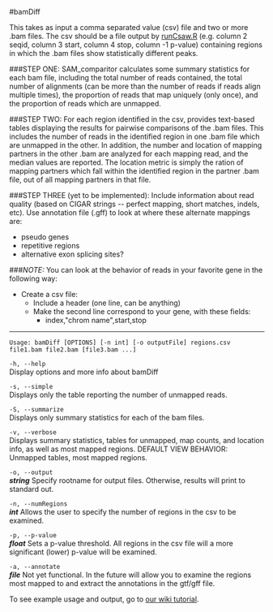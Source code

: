 #bamDiff

This takes as input a comma separated value (csv) file and two or more .bam 
files. The csv should be a file output by [runCsaw.R](../csaw/runCsaw.R) (e.g. column 2 seqid, column 3 start, column 4 stop, column -1 p-value) containing regions in which the 
.bam files show statistically different peaks. 

###STEP ONE:
SAM_comparitor calculates some summary statistics for each bam file, including 
the total number of reads contained, the total number of alignments (can be more 
than the number of reads if reads align multiple times), the proportion of 
reads that map uniquely (only once), and the proportion of reads which are 
unmapped. 

###STEP TWO:
For each region identified in the csv, provides text-based tables displaying the 
results for pairwise comparisons of the .bam files. This includes the number of 
reads in the identified region in one .bam file which are unmapped in the other. 
In addition, the number and location of mapping partners in the other .bam are 
analyzed for each mapping read, and the median values are reported. The location 
metric is simply the ration of mapping partners which fall within the identified 
region in the partner .bam file, out of all mapping partners in that file. 

###STEP THREE (yet to be implemented):
Include information about read quality (based on CIGAR strings -- perfect mapping,
short matches, indels, etc). 
Use annotation file (.gff) to look at where these alternate mappings are:
- pseudo genes
- repetitive regions
- alternative exon splicing sites?

###*NOTE:*
You can look at the behavior of reads in your favorite gene in the following way:
- Create a csv file:
	- Include a header (one line, can be anything)
	- Make the second line correspond to your gene, with these fields:
		- index,"chrom name",start,stop

--------------------------------------------------------------------------------

```Usage: bamDiff [OPTIONS] [-n int] [-o outputFile] regions.csv file1.bam file2.bam [file3.bam ...]```


```-h, --help```  
Display options and more info about bamDiff


```-s, --simple```  
Displays only the table reporting the number of 
unmapped reads.

```-S, --summarize```  
Displays only summary statistics for each of the bam
files.

```-v, --verbose```  
Displays summary statistics, tables for unmapped, 
map counts, and location info, as well as most
mapped regions.
DEFAULT VIEW BEHAVIOR: Unmapped tables, most mapped
regions.


```-o, --output```  
__*string*__	Specify rootname for output files. Otherwise, results 
will print to standard out.

```-n, --numRegions```  
__*int*__ 	Allows the user to specify the number of regions in
the csv to be examined.

```-p, --p-value```  
__*float*__	Sets a p-value threshold. All regions in the csv
file will a more significant (lower) p-value will be
examined.


```-a, --annotate```  
__*file*__ 	Not yet functional. In the future will allow you to 
examine the regions most mapped to and extract the
annotations in the gtf/gff file.

To see example usage and output, go to [our wiki tutorial](https://github.com/DCGenomics/RNA_mapping/wiki/7.-Compare-alignments-with-bamDiff).

